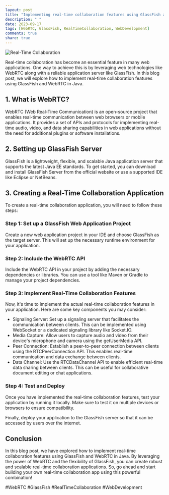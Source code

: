 ```yaml
---
layout: post
title: "Implementing real-time collaboration features using GlassFish and WebRTC in Java"
description: " "
date: 2023-09-17
tags: [WebRTC, GlassFish, RealTimeCollaboration, WebDevelopment]
comments: true
share: true
---
```


![Real-Time Collaboration](https://example.com/real-time-collaboration-image.jpg)

Real-time collaboration has become an essential feature in many web applications. One way to achieve this is by leveraging web technologies like WebRTC along with a reliable application server like GlassFish. In this blog post, we will explore how to implement real-time collaboration features using GlassFish and WebRTC in Java.

## 1. What is WebRTC?

WebRTC (Web Real-Time Communication) is an open-source project that enables real-time communication between web browsers or mobile applications. It provides a set of APIs and protocols for implementing real-time audio, video, and data sharing capabilities in web applications without the need for additional plugins or software installations.

## 2. Setting up GlassFish Server

GlassFish is a lightweight, flexible, and scalable Java application server that supports the latest Java EE standards. To get started, you can download and install GlassFish Server from the official website or use a supported IDE like Eclipse or NetBeans.

## 3. Creating a Real-Time Collaboration Application

To create a real-time collaboration application, you will need to follow these steps:

### Step 1: Set up a GlassFish Web Application Project

Create a new web application project in your IDE and choose GlassFish as the target server. This will set up the necessary runtime environment for your application.

### Step 2: Include the WebRTC API

Include the WebRTC API in your project by adding the necessary dependencies or libraries. You can use a tool like Maven or Gradle to manage your project dependencies.

### Step 3: Implement Real-Time Collaboration Features

Now, it's time to implement the actual real-time collaboration features in your application. Here are some key components you may consider:

- Signaling Server: Set up a signaling server that facilitates the communication between clients. This can be implemented using WebSocket or a dedicated signaling library like Socket.IO.
- Media Capture: Allow users to capture audio and video from their device's microphone and camera using the getUserMedia API.
- Peer Connection: Establish a peer-to-peer connection between clients using the RTCPeerConnection API. This enables real-time communication and data exchange between clients.
- Data Channel: Use the RTCDataChannel API to enable efficient real-time data sharing between clients. This can be useful for collaborative document editing or chat applications.

### Step 4: Test and Deploy

Once you have implemented the real-time collaboration features, test your application by running it locally. Make sure to test it on multiple devices or browsers to ensure compatibility.

Finally, deploy your application to the GlassFish server so that it can be accessed by users over the internet.

## Conclusion

In this blog post, we have explored how to implement real-time collaboration features using GlassFish and WebRTC in Java. By leveraging the power of WebRTC and the flexibility of GlassFish, you can create robust and scalable real-time collaboration applications. So, go ahead and start building your own real-time collaboration app using this powerful combination!

#WebRTC #GlassFish #RealTimeCollaboration #WebDevelopment